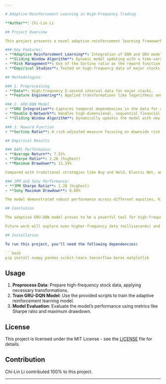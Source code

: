 ```yaml
---

# Adaptive Reinforcement Learning in High-Frequency Trading

**Author**: Chi-Lin Li

## Project Overview

This project presents a novel adaptive reinforcement learning framework applied to high-frequency trading (HFT). We integrate the **Double Q-Network (DQN)** with the **Gated Recurrent Unit (GRU)** for data encoding. The model adapts to changing market conditions through a dynamic sliding window algorithm, using the **Sortino ratio** as a key metric to guide trading decisions. Empirical results show the effectiveness of the proposed approach, particularly in managing turnover and transaction costs while achieving superior risk-adjusted returns.

### Key Features:
- **Adaptive Reinforcement Learning**: Integration of DQN and GRU models for better decision-making in fast-paced trading environments.
- **Sliding Window Algorithm**: Dynamic model updating with a time-varying approach, ensuring adaptability to evolving market data.
- **Risk Management**: Use of the Sortino ratio as the reward function, emphasizing risk-adjusted returns with a focus on downside risk.
- **Empirical Studies**: Tested on high-frequency data of major stocks (AAPL, JPM, and Sony) from September 2023 to October 2023, incorporating realistic transaction costs.

## Methodologies

### 1. Preprocessing
- **Data**: High-frequency 5-second interval data for major stocks.
- **Feature Engineering**: Applied transformations like logarithmic and Box-Cox transformations to stabilize variance and enhance the data’s normality.

### 2. GRU-DQN Model
- **GRU Integration**: Captures temporal dependencies in the data for accurate market prediction.
- **Double Q-Network**: Handles high-dimensional, sequential financial data with experience replay and fixed Q-targets to improve stability and convergence.
- **Sliding Window Algorithm**: Dynamically updates the model with new data, adapting to market shifts and maintaining relevance.

### 3. Reward Function
- **Sortino Ratio**: A risk-adjusted measure focusing on downside risk to optimize trading strategies and enhance returns in volatile environments.

## Empirical Results

### AAPL Performance:
- **Average Return**: 7.51%
- **Sharpe Ratio**: 2.26 (highest)
- **Maximum Drawdown**: 11.19%

Compared with traditional strategies like Buy and Hold, Elastic Net, and machine learning models like XGBoost and LightGBM, the **Adaptive GRU-DQN Model** consistently outperformed in terms of risk-adjusted returns, even with realistic transaction costs factored in.

### JPM and Sony Performance:
- **JPM Sharpe Ratio**: 1.28 (highest)
- **Sony Maximum Drawdown**: 8.60%

The model demonstrated robust performance across different equities, highlighting its adaptability to varying market conditions.

## Conclusion

The adaptive GRU-DQN model proves to be a powerful tool for high-frequency trading, outperforming traditional models in terms of both returns and risk management. By incorporating the Sortino ratio and sliding window techniques, the model can dynamically adapt to market fluctuations, providing superior risk-adjusted returns.

Future work will explore even higher-frequency data (milliseconds) and broaden the range of financial instruments, including global stocks, commodities, and foreign exchange. Additionally, investigating newer reinforcement learning algorithms like **Proximal Policy Optimization (PPO)** and **Trust Region Policy Optimization (TRPO)** can further enhance model stability and decision-making.

## Installation

To run this project, you'll need the following dependencies:

```bash
pip install numpy pandas scikit-learn tensorflow keras matplotlib
```

## Usage

1. **Preprocess Data**: Prepare high-frequency stock data, applying necessary transformations.
2. **Train GRU-DQN Model**: Use the provided scripts to train the adaptive reinforcement learning model.
3. **Model Evaluation**: Evaluate the model’s performance using metrics like Sharpe ratio and maximum drawdown.

## License

This project is licensed under the MIT License - see the [LICENSE](LICENSE) file for details.

## Contribution

Chi-Lin Li contributed 100% to this project.

---
```

